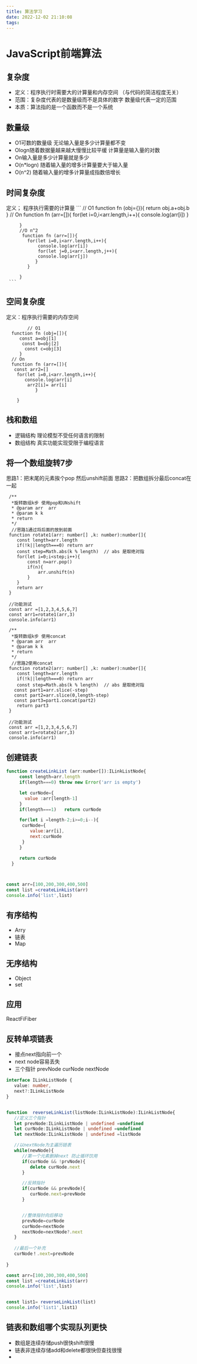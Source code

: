 ```yaml
---
title: 算法学习
date: 2022-12-02 21:10:08
tags:
---
```


# JavaScript前端算法

## 复杂度 
*   定义：程序执行时需要大的计算量和内存空间 （与代码的简洁程度无关）
*   范围：复杂度代表的是数量级而不是具体的数字     数量级代表一定的范围
*   本质：算法指的是一个函数而不是一个系统

## 数量级

*   O1可数的数量级  无论输入量是多少计算量都不变
*   Ologn随着数据量越来越大慢慢比较平缓  计算量是输入量的对数
*   On输入量是多少计算量就是多少
*   O(n*logn)  随着输入量的增多计算量要大于输入量  
*   O(n^2)  随着输入量的增多计算量成指数倍增长

## 时间复杂度
定义； 程序执行需要的计算量
    ```
        // O1
         function fn (obj={}){
            return obj.a+obj.b
         }
         // On
         function fn (arr=[]){
               for(let i=0,i<arr.length,i++){
                console.log(arr[i])
               }

         }
         //O n^2
          function fn (arr=[]){
            for(let i=0,i<arr.length,i++){
                console.log(arr[i])
                for(let j=0,i<arr.length,j++){
                console.log(arr[j])
               }
            }

         }
     ```

##  空间复杂度
定义：程序执行需要的内存空间
```
        // O1
  function fn (obj=[]){
     const a=obj[1]
      const b=obj[2]
       const c=obj[3]
     }
  // On
  function fn (arr=[]){
   const arr2=[]
    for(let i=0,i<arr.length,i++){
       console.log(arr[i]
        arr2[i]= arr[i]
           } 

    }
```
## 栈和数组
*  逻辑结构 理论模型不受任何语言的限制
*  数组结构 真实功能实现受限于编程语言
## 将一个数组旋转7步
思路1：把末尾的元素挨个pop 然后unshift前面
思路2：把数组拆分最后concat在一起

```
 /**
  *旋转数组k步 使用pop和UNshift
  * @param arr  arr
  * @param k k
  * return 
  */
  //思路1通过将后面的放到前面
 function rotate1(arr: number[] ,k: number):number[]{
    const length=arr.length
    if(!k||length===0) return arr
    const step=Math.abs(k % length)  // abs 是取绝对指
    for(let i=0;i<step;i++){
        const n=arr.pop()
        if(n){
            arr.unshift(n)
        }
    }
    return arr
 } 

 //功能测试
 const arr =[1,2,3,4,5,6,7]
 const arr1=rotate1(arr,3)
 console.info(arr1)
```

```
 /**
  *旋转数组k步 使用concat
  * @param arr  arr
  * @param k k
  * return 
  */
  //思路2使用concat
 function rotate2(arr: number[] ,k: number):number[]{
    const length=arr.length
    if(!k||length===0) return arr
    const step=Math.abs(k % length)  // abs 是取绝对指
   const part1=arr.slice(-step)
   const part2=arr.slice(0,length-step)
   const part3=part1.concat(part2)
    return part3
 } 

 //功能测试
 const arr =[1,2,3,4,5,6,7]
 const arr1=rotate2(arr,3)
 console.info(arr1)
```
## 创建链表

```js
function createLinkList (arr:number[]):ILinkListNode{
     const length=arr.length
     if(length===0) throw new Error('arr is empty')

     let curNode={
       value :arr[length-1]
     }
     if(length===1)   return curNode

     for(let i =length-2;i>=0;i--){
      curNode={
         value:arr[i],
         next:curNode
      }
     }

     return curNode
  }



const arr=[100,200,300,400,500]
const list =createLinkList(arr)
console.info('list',list)
```
## 有序结构

*  Arry
*  链表
*  Map

## 无序结构

*  Object
*  set

## 应用
ReactFiFiber  

## 反转单项链表

*  接点next指向前一个
*  next node容易丢失
*  三个指针 prevNode  curNode  nextNode

```ts
interface ILinkListNode {
   value: number,
   next?:ILinkListNode
}


function  reverseLinkList(listNode:ILinkListNode):ILinkListNode{
   //定义三个指针
   let prevNode:ILinkListNode | undefined =undefined
   let curNode:ILinkListNode | undefined =undefined
   let nextNode:ILinkListNode | undefined =listNode

   //以nextNode为主遍历链表
   while(newNode){
      //第一个元素删掉next 防止循环饮用
      if(curNode && !prvNode){
         delete curNode.next
      }

      //反转指针
      if(curNode && prevNode){
         curNode.next=prevNode
      }


      //整体指针向后移动
      prevNode=curNode
      curNode=nextNode
      nextNode=nextNode?.next
   }
   
   //最后一个补充
   curNode！.next=prevNode
     
}

const arr=[100,200,300,400,500]
const list =createLinkList(arr)
console.info('list',list)


const list1= reverseLinkList(list)
console.info('list1',list1)

```

## 链表和数组哪个实现队列更快

*  数组是连续存储push很快shift很慢
*  链表非连续存储add和delete都很快但查找很慢
*  